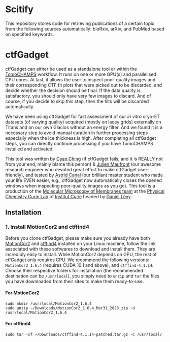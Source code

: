 # Scitify
This repository stores code for retrieving publications of a certain topic from the following sources automatically: bioRxiv, arXiv, and PubMed based on specified keywords.


# ctfGadget

ctfGadget can either be used as a standalone tool or within the [TomoCHAMPS](https://github.com/cyanching/TomoCHAMPS) workflow. It runs on one or more GPU(s) and parallelised CPU cores. At last, it allows the user to inspect poor-quality images and their corresponding CTF fit plots that were picked out to be discarded, and decide whether the decision should be final. If the data quality is satisfactory, you should only have very few images to discard. And of course, if you decide to skip this step, then the tilts will be discarded automatically.

We have been using ctfGadget for fast assessment of our *in vitro* cryo-ET datasets (of varying quality) acquired (mostly on lacey grids) externally on Titans and on our own Glacios without an energy filter. And we found it is a necessary step to avoid manual curation in further processing steps especially when the ice thickness is high. After completing all ctfGadget steps, you can directly continue processing if you have TomoCHAMPS installed and activated.

This tool was written by [Cyan Ching](https://cyanching.github.io/) (if ctfGadget fails, and it is REALLY not from your end, mainly blame this person) & [Julien Maufront](https://fr.linkedin.com/in/julien-maufront-032539135) (our awesome research engineer who devoted great effort to make ctfGadget user-friendly), and tested by [Astrid Canal](https://fr.linkedin.com/in/astrid-canal-bizeul-acb/no) (our brilliant master student who made your life EVEN easier, e.g., ctfGadget now automatically closes the opened windows when inspecting poor-quality images as you go). This tool is a production of the [Molecular Microscopy of Membranes team](https://institut-curie.org/team/levy) at the [Physical Chemistry Curie Lab](https://institut-curie.org/unit/umr168) of [Institut Curie](https://curie.fr/) headed by [Daniel Lévy](https://institut-curie.org/personne/daniel-levy). 

## Installation

### 1. Install MotionCor2 and ctffind4

Before you clone ctfGadget, please make sure you already have both [MotionCor2](https://emcore.ucsf.edu/ucsf-software) and [ctffind4](https://grigoriefflab.umassmed.edu/ctf_estimation_ctffind_ctftilt) installed on your Linux machine, follow the link associated with these softwares to download and install them. They are incredibly easy to install. While MotionCor2 depends on GPU, the rest of ctfGadget only requires CPU. We recommend the following versions: `MotionCor2 1.6.4` (requires CUDA 10.1 and above), and `ctffind-4.1.14`. Choose their respective folders for installation (the recommended destination can be `/usr/local`), you simply need to `unzip` and `tar` the files you have downloaded from their sites to make them ready-to-use. 

#### For MotionCor2

```
sudo mkdir /usr/local/MotionCor2_1.6.4
sudo unzip ~/Downloads/MotionCor2_1.6.4_Mar31_2023.zip -d /usr/local/MotionCor2_1.6.4
```
#### For ctffind4

```
sudo tar -xf ~/Downloads/ctffind-4.1.14-patched.tar.gz -C /usr/local/
```
